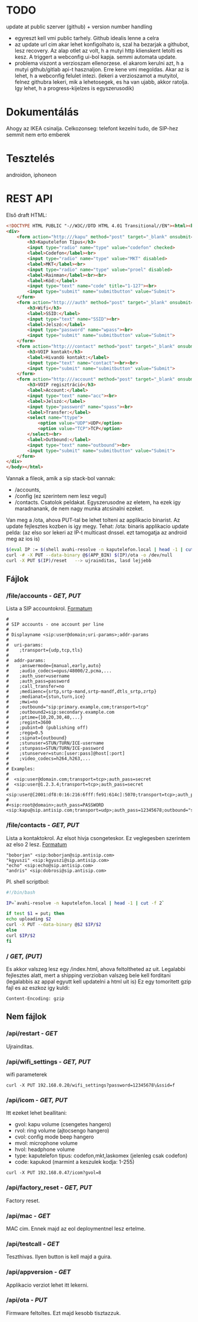 # TODO
update at public szerver (github) + version number handling
- egyreszt kell vmi public tarhely. Github idealis lenne a celra
- az update url cim akar lehet konfigolhato is, szal ha bezarjak a githubot, lesz recovery. Az alap otlet az volt, h a mutyi http klienskent letolti es kesz. A triggert a webconfig ui-bol kapja. semmi automata update.
- problema viszont a verzioszam ellenorzese. el akarom kerulni azt, h a mutyi github/gitlab api-t hasznaljon. Erre kene vmi megoldas. Akar az is lehet, h a webconfig felulet intezi. (lekeri a verzioszamot a mutyitol, felnez githubra lekeri, mik a lehetosegek, es ha van ujabb, akkor ratolja. Igy lehet, h a progress-kijelzes is egyszerusodik)

# Dokumentálás
Ahogy az IKEA csinalja. Celkozonseg: telefont kezelni tudo, de SIP-hez semmit nem erto emberek

# Tesztelés
androidon, iphoneon

# REST API
Első draft HTML:

```html
<!DOCTYPE HTML PUBLIC "-//W3C//DTD HTML 4.01 Transitional//EN"><html><head><META http-equiv="Content-Type" content="text/html; charset=utf-8"></head><body>
<div>
    <form action="http:///kapu" method="post" target="_blank" onsubmit="try {return window.confirm(&quot;Lehetséges, hogy ez az űrlap nem fog megfelelően működni bizonyos biztonsági okokból kifolyólag.\nFolytatja?&quot;);} catch (e) {return false;}">
        <h3>Kaputelefon Típus</h3>
        <input type="radio" name="type" value="codefon" checked>
        <label>Codefon</label><br>
        <input type="radio" name="type" value="MKT" disabled>
        <label>MKT</label><br>
        <input type="radio" name="type" value="proel" disabled>
        <label>Rainman</label><br><br>
        <label>Kód:</label>
        <input type="text" name="code" title="1-127"><br>
        <input type="submit" name="submitbutton" value="Submit">
    </form>
    <form action="http:///auth" method="post" target="_blank" onsubmit="try {return window.confirm(&quot;Lehetséges, hogy ez az űrlap nem fog megfelelően működni bizonyos biztonsági okokból kifolyólag.\nFolytatja?&quot;);} catch (e) {return false;}">
        <h3>Wifi</h3>
        <label>SSID:</label>
        <input type="text" name="SSID"><br>
        <label>Jelszó:</label>
        <input type="password" name="wpass"><br>
        <input type="submit" name="submitbutton" value="Submit">
    </form>
    <form action="http:///contact" method="post" target="_blank" onsubmit="try {return window.confirm(&quot;Lehetséges, hogy ez az űrlap nem fog megfelelően működni bizonyos biztonsági okokból kifolyólag.\nFolytatja?&quot;);} catch (e) {return false;}">
        <h3>VOIP kontakt</h3>
        <label>Hivandó kontakt:</label>
        <input type="text" name="contact"><br><br>
        <input type="submit" name="submitbutton" value="Submit">
    </form>
    <form action="http:///account" method="post" target="_blank" onsubmit="try {return window.confirm(&quot;Lehetséges, hogy ez az űrlap nem fog megfelelően működni bizonyos biztonsági okokból kifolyólag.\nFolytatja?&quot;);} catch (e) {return false;}">
        <h3>VOIP regisztráció</h3>
        <label>Account:</label>
        <input type="text" name="acc"><br>
        <label>Jelszó:</label>
        <input type="password" name="spass"><br>
        <label>Transfer:</label>
        <select name="ttype">
            <option value="UDP">UDP</option>
            <option value="TCP">TCP</option>
        </select><br>
        <label>Outbound:</label>
        <input type="text" name="outbound"><br>
        <input type="submit" name="submitbutton" value="Submit">
    </form>
</div>
</body></html>
```
Vannak a fileok, amik a sip stack-bol vannak:
- /accounts, 
- /config (ez szerintem nem lesz vegul)
- /contacts. Csatolok peldakat. Egyszerusodne az eletem, ha ezek igy maradnanank, de nem nagy munka atcsinalni ezeket.

Van meg a /ota, ahova PUT-tal be lehet tolteni az applikacio binarist. Az update fejlesztes kozben is igy megy.
Tehat:
/ota: binaris applikacio update
pelda: (az elso sor lekeri az IP-t multicast dnssel. ezt tamogatja az android meg az ios is)
```bash
$(eval IP := $(shell avahi-resolve -n kaputelefon.local | head -1 | cut -f 2))
curl -# -X PUT --data-binary @$(APP_BIN) $(IP)/ota -o /dev/null
curl -X PUT $(IP)/reset   --> ujrainditas, lasd lejjebb
```
## Fájlok

### /file/accounts - *GET, PUT*
Lista a SIP accountokrol.
[Formatum](https://github.com/baresip/baresip/blob/master/docs/examples/accounts)

```
#
# SIP accounts - one account per line
#
# Displayname <sip:user@domain;uri-params>;addr-params
#
#  uri-params:
#    ;transport={udp,tcp,tls}
#
#  addr-params:
#    ;answermode={manual,early,auto}
#    ;audio_codecs=opus/48000/2,pcma,...
#    ;auth_user=username
#    ;auth_pass=password
#    ;call_transfer=no
#    ;mediaenc={srtp,srtp-mand,srtp-mandf,dtls_srtp,zrtp}
#    ;medianat={stun,turn,ice}
#    ;mwi=no
#    ;outbound="sip:primary.example.com;transport=tcp"
#    ;outbound2=sip:secondary.example.com
#    ;ptime={10,20,30,40,...}
#    ;regint=3600
#    ;pubint=0 (publishing off)
#    ;regq=0.5
#    ;sipnat={outbound}
#    ;stunuser=STUN/TURN/ICE-username
#    ;stunpass=STUN/TURN/ICE-password
#    ;stunserver=stun:[user:pass]@host[:port]
#    ;video_codecs=h264,h263,...
#
# Examples:
#
#  <sip:user@domain.com;transport=tcp>;auth_pass=secret
#  <sip:user@1.2.3.4;transport=tcp>;auth_pass=secret
#  <sip:user@[2001:df8:0:16:216:6fff:fe91:614c]:5070;transport=tcp>;auth_pass=secret
#
#<sip:root@domain>;auth_pass=PASSWORD
<sip:kapu@sip.antisip.com;transport=udp>;auth_pass=12345678;outbound="sip:sip.antisip.com:9090"

```
### /file/contacts - *GET, PUT*
Lista a kontaktokrol. Az elsot hivja csongeteskor. Ez veglegesben szerintem az elso 2 lesz. 
[Formatum](https://github.com/baresip/baresip/blob/master/docs/examples/)

```
"boborjan" <sip:boborjan@sip.antisip.com>
"kgyuszi" <sip:kgyuszi@sip.antisip.com>
"echo" <sip:echo@sip.antisip.com>
"andris" <sip:dobrosi@sip.antisip.com>
```

Pl. shell scriptbol:

```bash
#!/bin/bash

IP=`avahi-resolve -n kaputelefon.local | head -1 | cut -f 2`

if test $1 = put; then
echo uploading $2
curl -X PUT --data-binary @$2 $IP/$2
else
curl $IP/$2
fi
```

### / *GET, (PUT)*
Es akkor valszeg lesz egy /index.html, ahova feltoltheted az uit. Legalabbi fejlesztes alatt, mert a shipping verzioban valszeg bele kell forditani (legalabbis az appal egyutt kell updatelni a html uit is) Ez egy tomoritett gzip fajl es az eszkoz igy kuldi:
```
Content-Encoding: gzip
```

## Nem fájlok

### /api/restart - *GET*
Ujrainditas.

### /api/wifi_settings - *GET, PUT*
wifi parameterek

```
curl -X PUT 192.168.0.20/wifi_settings?password=12345678\&ssid=f
```

### /api/icom - *GET, PUT*
Itt ezeket lehet beallitani:
- gvol: kapu volume (csengetes hangero)
- rvol: ring volume (ajtocsengo hangero)
- cvol: config mode beep hangero
- mvol: microphone volume
- hvol: headphone volume
- type: kaputelefon tipus: codefon,mkt,laskomex (jelenleg csak codefon)
- code: kapukod (marmint a keszulek kodja: 1-255)

```
curl -X PUT 192.168.0.47/icom?gvol=8
```

### /api/factory_reset - *GET, PUT*
Factory reset.

### /api/mac - *GET*
MAC cim. Ennek majd az eol deploymentnel lesz ertelme.

### /api/testcall - *GET*
Teszthivas. Ilyen button is kell majd a guira.

### /api/appversion - *GET*
Applikacio verziot lehet itt lekerni.

### /api/ota - *PUT*
Firmware feltoltes. Ezt majd kesobb tisztazzuk.

